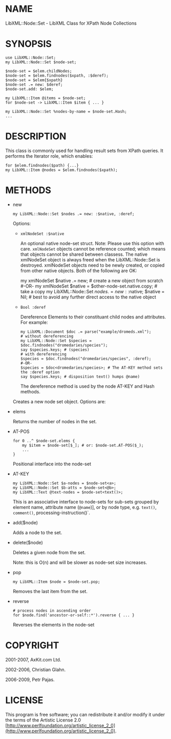 NAME
====

LibXML::Node::Set - LibXML Class for XPath Node Collections

SYNOPSIS
========

    use LibXML::Node::Set;
    my LibXML::Node::Set $node-set;

    $node-set = $elem.childNodes;
    $node-set = $elem.findnodes($xpath, :$deref);
    $node-set = $elem{$xpath}
    $node-set .= new: $deref;
    $node-set.add: $elem;

    my LibXML::Item @items = $node-set;
    for $node-set -> LibXML::Item $item { ... }

    my LibXML::Node::Set %nodes-by-name = $node-set.Hash;
    ...

DESCRIPTION
===========

This class is commonly used for handling result sets from XPath queries. It performs the Iterator role, which enables:

    for $elem.findnodes($path) {...}
    my LibXML::Item @nodes = $elem.findnodes($xpath);

METHODS
=======

  * new

        my LibXML::Node::Set $nodes .= new: :$native, :deref;

    Options:

      * `xmlNodeSet :$native`

        An optional native node-set struct. Note: Please use this option with care. `xmlNodeSet` objects cannot be reference counted; which means that objects cannot be shared between classess. The native xmlNodeSet object is always freed when the LibXML::Node::Set is destroyed. xmlNodeSet objects need to be newly created, or copied from other native objects. Both of the following are OK:

        my xmlNodeSet $native .= new; # create a new object from scratch #-OR- my xmlNodeSet $native = $other-node-set.native.copy; # take a copy my LibXML::Node::Set $nodes .= new: :$native; $native = Nil; # best to avoid any further direct access to the native object

      * `Bool :deref`

        Dereference Elements to their constituant child nodes and attributes. For example:

            my LibXML::Document $doc .= parse("example/dromeds.xml");
            # without dereferencing
            my LibXML::Node::Set $species = $doc.findnodes("dromedaries/species");
            say $species.keys; # (species)
            # with dereferencing
            $species = $doc.findnodes("dromedaries/species", :deref);
            #-OR-
            $species = $doc<dromedaries/species>; # The AT-KEY method sets the :deref option
            say $species.keys; # disposition text() humps @name)

        The dereference method is used by the node AT-KEY and Hash methods.

    Creates a new node set object. Options are:

  * elems

    Returns the number of nodes in the set.

  * AT-POS

        for 0 ..^ $node-set.elems {
            my $item = $node-set[$_]; # or: $node-set.AT-POS($_);
            ...
        }

    Positional interface into the node-set

  * AT-KEY

        my LibXML::Node::Set $a-nodes = $node-set<a>;
        my LibXML::Node::Set $b-atts = $node-set<@b>;
        my LibXML::Text @text-nodes = $node-set<text()>;

    This is an associative interface to node-sets for sub-sets grouped by element name, attribute name (`@name`)], or by node type, e.g. `text()`, `comment()`, processing-instruction()`.

  * add($node)

    Adds a node to the set.

  * delete($node)

    Deletes a given node from the set.

    Note: this is O(n) and will be slower as node-set size increases.

  * pop

        my LibXML::Item $node = $node-set.pop;

    Removes the last item from the set.

  * reverse

        # process nodes in ascending order
        for $node.find('ancestor-or-self::*').reverse { ... }

    Reverses the elements in the node-set

COPYRIGHT
=========

2001-2007, AxKit.com Ltd.

2002-2006, Christian Glahn.

2006-2009, Petr Pajas.

LICENSE
=======

This program is free software; you can redistribute it and/or modify it under the terms of the Artistic License 2.0 [http://www.perlfoundation.org/artistic_license_2_0](http://www.perlfoundation.org/artistic_license_2_0).

